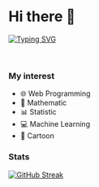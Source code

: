 # Hi there 👋

[![Typing SVG](https://readme-typing-svg.demolab.com?font=Fira+Code&pause=1000&color=07EEEE&vCenter=true&lines=I'm%20Junior%20Web%20Developer)](https://git.io/typing-svg)

<br>

### My interest

<ul>
<li>🌐 Web Programming</li>
<li>🧮 Mathematic</li>
<li>📊 Statistic</li>
<li>💻 Machine Learning</li>
<li>🗿 Cartoon</li>
</ul>

### Stats
[![GitHub Streak](https://streak-stats.demolab.com?user=iqbalthex&theme=python-dark&date_format=j%20M%5B%20Y%5D&fire=00EB90&border_radius=20&ring=63A8EB)](https://git.io/streak-stats)

<!--
**iqbalthex/iqbalthex** is a ✨ _special_ ✨ repository because its `README.md` (this file) appears on your GitHub profile.

Here are some ideas to get you started:

- 🔭 I’m currently working on ...
- 🌱 I’m currently learning ...
- 👯 I’m looking to collaborate on ...
- 🤔 I’m looking for help with ...
- 💬 Ask me about ...
- 📫 How to reach me: ...
- 😄 Pronouns: ...
- ⚡ Fun fact: ...
-->
